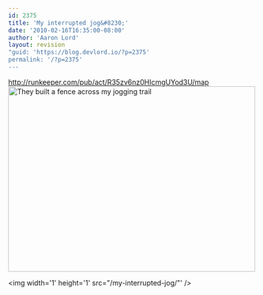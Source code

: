 ```yaml
---
id: 2375
title: 'My interrupted jog&#8230;'
date: '2010-02-16T16:35:00-08:00'
author: 'Aaron Lord'
layout: revision
"guid: 'https://blog.devlord.io/?p=2375'
permalink: '/?p=2375'
---
```


<span class="removed_link" title="http://runkeeper.com/pub/act/R35zv6nz0HIcmgUYod3U/map">http://runkeeper.com/pub/act/R35zv6nz0HIcmgUYod3U/map</span><br /><a href="http://www.flickr.com/photos/thelordfamily/4360186497/" title="They built a fence across my jogging trail by The Lord Family, on Flickr"><img src="http://farm5.static.flickr.com/4062/4360186497_f1c2d35e0c.jpg" width="500" height="375" alt="They built a fence across my jogging trail" /></a><div class="blogger-post-footer"><img width='1' height='1' src="/my-interrupted-jog/"' /></div>